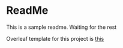 # ReadMe
This is a sample readme. Waiting for the rest

Overleaf template for this project is [this](https://www.overleaf.com/latex/templates/association-for-computing-machinery-acm-generic-journal-manuscript-template/yffvrvzbhhpt)